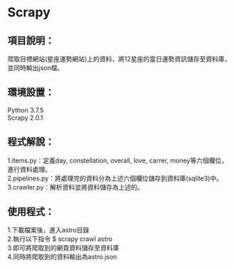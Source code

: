 # Scrapy
## 項目說明：
爬取目標網站(星座運勢網站)上的資料，將12星座的當日運勢資訊儲存至資料庫，並同時輸出json檔。  

## 環境設置：
Python 3.7.5  
Scrapy 2.0.1  

## 程式解說：
1.items.py：定義day, constellation, overall, love, carrer, money等六個欄位，進行資料處理。  
2.pipelines.py：將處理完的資料分為上述六個欄位儲存到資料庫(sqlite3)中。  
3.crawler.py：解析資料並將資料儲存為上述的。  

## 使用程式：
1.下載檔案後，進入astro目錄  
2.執行以下指令 $ scrapy crawl astro  
3.即可將爬取到的網頁資料儲存至資料庫  
4.同時將爬取到的資料輸出為astro.json  


